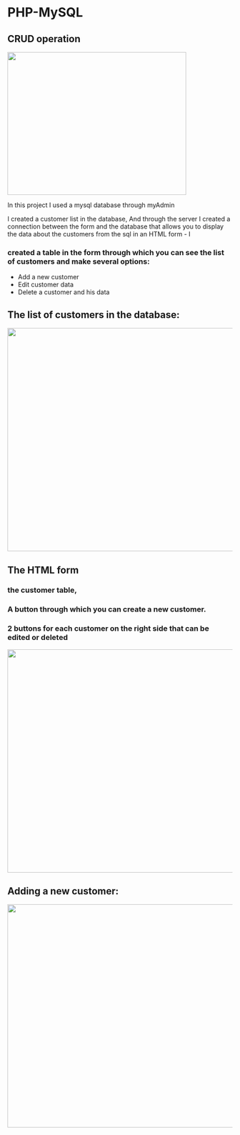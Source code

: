 # PHP-MySQL
## CRUD operation
<img src="https://play-lh.googleusercontent.com/2cHwpa4OMKfkRB7ZEP8KhXYWAmsViX88yF3c5aXWMvDzOnEzg2LqUXei5JUdiOv25m6M" width="400" height="320">

In this project I used a mysql database through myAdmin

I created a customer list in the database,
And through the server I created a connection between the form and the database that allows you to display the data about the customers from the sql in an HTML form - I 

### created a table in the form through which you can see the list of customers and make several options:
- Add a new customer
- Edit customer data
- Delete a customer and his data

## The list of customers in the database: 

<img src="https://user-images.githubusercontent.com/57721728/204750456-0adebcf7-9532-49eb-b3b6-d4bece83a6be.png" width="1200" height="500">

## The HTML form
### the customer table,
### A button through which you can create a new customer.
### 2 buttons for each customer on the right side that can be edited or deleted

<img src="https://user-images.githubusercontent.com/57721728/204751220-080b413f-65c5-4451-900e-e739f2c53e65.png" width="1100" height="500">

## Adding a new customer:
<img src="https://user-images.githubusercontent.com/57721728/204751325-a909b129-f39d-454e-977b-2e1925869d44.png" width="1100" height="500">

